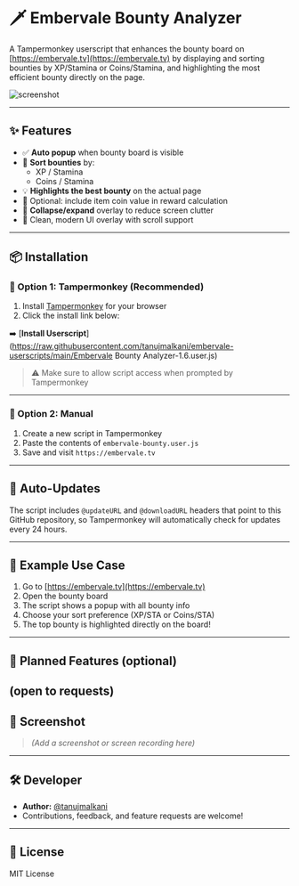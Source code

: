 # 🗡 Embervale Bounty Analyzer

A Tampermonkey userscript that enhances the bounty board on [https://embervale.tv](https://embervale.tv) by displaying and sorting bounties by XP/Stamina or Coins/Stamina, and highlighting the most efficient bounty directly on the page.

![screenshot](./screenshot.png) <!-- Optional: replace with your actual image path -->

---

## ✨ Features

- ✅ **Auto popup** when bounty board is visible
- 🔢 **Sort bounties** by:
  - XP / Stamina
  - Coins / Stamina
- 💡 **Highlights the best bounty** on the actual page
- 🎯 Optional: include item coin value in reward calculation
- 🔽 **Collapse/expand** overlay to reduce screen clutter
- 🎨 Clean, modern UI overlay with scroll support

---

## 📦 Installation

### 🔸 Option 1: Tampermonkey (Recommended)

1. Install [Tampermonkey](https://www.tampermonkey.net/) for your browser
2. Click the install link below:

➡️ [**Install Userscript**](https://raw.githubusercontent.com/tanujmalkani/embervale-userscripts/main/Embervale Bounty Analyzer-1.6.user.js)

> ⚠️ Make sure to allow script access when prompted by Tampermonkey

---

### 🔸 Option 2: Manual

1. Create a new script in Tampermonkey
2. Paste the contents of `embervale-bounty.user.js`
3. Save and visit `https://embervale.tv`

---

## 🔄 Auto-Updates

The script includes `@updateURL` and `@downloadURL` headers that point to this GitHub repository, so Tampermonkey will automatically check for updates every 24 hours.

---

## 🧩 Example Use Case

1. Go to [https://embervale.tv](https://embervale.tv)
2. Open the bounty board
3. The script shows a popup with all bounty info
4. Choose your sort preference (XP/STA or Coins/STA)
5. The top bounty is highlighted directly on the board!

---

## 🧠 Planned Features (optional)
 (open to requests)
---

## 📸 Screenshot

> *(Add a screenshot or screen recording here)*

---

## 🛠 Developer

- **Author:** [@tanujmalkani](https://github.com/tanujmalkani)
- Contributions, feedback, and feature requests are welcome!

---

## 📄 License

MIT License
